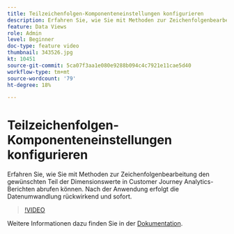 ```yaml
---
title: Teilzeichenfolgen-Komponenteneinstellungen konfigurieren
description: Erfahren Sie, wie Sie mit Methoden zur Zeichenfolgenbearbeitung den gewünschten Teil der Dimensionswerte in Customer Journey Analytics-Berichten abrufen können. Nach der Anwendung erfolgt die Datenumwandlung rückwirkend und sofort.
feature: Data Views
role: Admin
level: Beginner
doc-type: feature video
thumbnail: 343526.jpg
kt: 10451
source-git-commit: 5ca07f3aa1e080e9288b094c4c7921e11cae5d40
workflow-type: tm+mt
source-wordcount: '79'
ht-degree: 18%

---
```



# Teilzeichenfolgen-Komponenteneinstellungen konfigurieren

Erfahren Sie, wie Sie mit Methoden zur Zeichenfolgenbearbeitung den gewünschten Teil der Dimensionswerte in Customer Journey Analytics-Berichten abrufen können. Nach der Anwendung erfolgt die Datenumwandlung rückwirkend und sofort.

>[!VIDEO](https://video.tv.adobe.com/v/343526/?quality=12&learn=on)

Weitere Informationen dazu finden Sie in der [Dokumentation](https://experienceleague.adobe.com/docs/analytics-platform/using/cja-dataviews/component-settings/substring.html?lang=de).